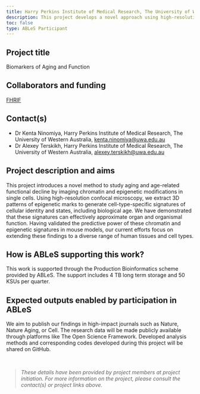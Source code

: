 ```yaml
---
title: Harry Perkins Institute of Medical Research, The University of Western Australia
description: This project develops a novel approach using high-resolution confocal imaging of chromatin and epigenetics in single cells to derive cell-type-specific signatures of cellular identity and state, such as biological age, and to approximate organ and organism function. The predictive value of these signatures, demonstrated in mice, is now being expanded to human tissues.
toc: false
type: ABLeS Participant
---
```


## Project title

Biomarkers of Aging and Function

## Collaborators and funding

[FHRIF](https://fhrifund.health.wa.gov.au)

## Contact(s)

-   Dr Kenta Ninomiya, Harry Perkins Institute of Medical Research, The University of Western Australia, <kenta.ninomiya@uwa.edu.au>
-   Dr Alexey Terskikh, Harry Perkins Institute of Medical Research, The University of Western Australia, <alexey.terskikh@uwa.edu.au>

## Project description and aims

This project introduces a novel method to study aging and age-related functional decline by imaging chromatin and epigenetic modifications in single cells. Using high-resolution confocal microscopy, we extract 3D patterns of epigenetic marks to generate cell-type-specific signatures of cellular identity and states, including biological age. We have demonstrated that these signatures can effectively approximate organ and organismal function. Having validated the predictive power of these chromatin and epigenetic signatures in mouse models, our current efforts focus on extending these findings to a diverse range of human tissues and cell types.

## How is ABLeS supporting this work?

This work is supported through the Production Bioinformatics scheme provided by ABLeS. The support includes 4 TB long term storage and 50 KSUs per quarter.

## Expected outputs enabled by participation in ABLeS

We aim to publish our findings in high-impact journals such as Nature, Nature Aging, or Cell. The research data will be made publicly available through platforms like The Open Science Framework. Developed analysis methods and corresponding codes developed during this project will be shared on GitHub.

<br/>

> _These details have been provided by project members at project initiation. For more information on the project, please consult the contact(s) or project links above._
